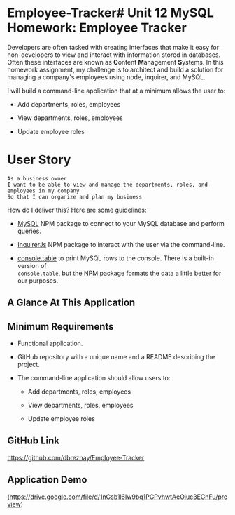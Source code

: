 # Employee-Tracker# Unit 12 MySQL Homework: Employee Tracker

Developers are often tasked with creating interfaces that make it easy for non-developers to view and interact with information stored in databases. Often these interfaces are known as **C**ontent **M**anagement **S**ystems. In this homework assignment, my challenge is to architect and build a solution for managing a company's employees using node, inquirer, and MySQL.


 I will build a command-line application that at a minimum allows the user to:

  * Add departments, roles, employees

  * View departments, roles, employees

  * Update employee roles

# User Story

```
As a business owner
I want to be able to view and manage the departments, roles, and employees in my company
So that I can organize and plan my business
```

How do I deliver this? Here are some guidelines:

* [MySQL](https://www.npmjs.com/package/mysql) NPM package to connect to your MySQL database and perform queries.

* [InquirerJs](https://www.npmjs.com/package/inquirer/v/0.2.3) NPM package to interact with the user via the command-line.

* [console.table](https://www.npmjs.com/package/console.table) to print MySQL rows to the console. There is a built-in version of  
  `console.table`, but the NPM package formats the data a little better for our purposes.

## A Glance At This Application 



## Minimum Requirements

* Functional application.

* GitHub repository with a unique name and a README describing the project.

* The command-line application should allow users to:

  * Add departments, roles, employees

  * View departments, roles, employees

  * Update employee roles


## GitHub Link 
https://github.com/dbreznay/Employee-Tracker

## Application Demo 
(https://drive.google.com/file/d/1nGsb1l6Iw9bq1PGPvhwtAeOiuc3EGhFu/preview) 






